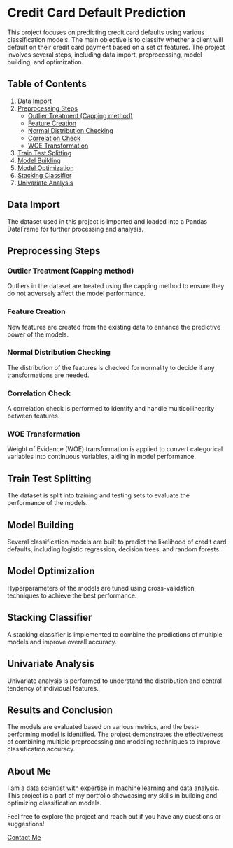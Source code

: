 # Credit Card Default Prediction

This project focuses on predicting credit card defaults using various classification models. The main objective is to classify whether a client will default on their credit card payment based on a set of features. The project involves several steps, including data import, preprocessing, model building, and optimization.

## Table of Contents

1. [Data Import](#data-import)
2. [Preprocessing Steps](#preprocessing-steps)
   - [Outlier Treatment (Capping method)](#outlier-treatment-capping-method)
   - [Feature Creation](#feature-creation)
   - [Normal Distribution Checking](#normal-distribution-checking)
   - [Correlation Check](#correlation-check)
   - [WOE Transformation](#woe-transformation)
3. [Train Test Splitting](#train-test-splitting)
4. [Model Building](#model-building)
5. [Model Optimization](#model-optimization)
6. [Stacking Classifier](#stacking-classifier)
7. [Univariate Analysis](#univariate-analysis)

## Data Import

The dataset used in this project is imported and loaded into a Pandas DataFrame for further processing and analysis.

## Preprocessing Steps

### Outlier Treatment (Capping method)

Outliers in the dataset are treated using the capping method to ensure they do not adversely affect the model performance.

### Feature Creation

New features are created from the existing data to enhance the predictive power of the models.

### Normal Distribution Checking

The distribution of the features is checked for normality to decide if any transformations are needed.

### Correlation Check

A correlation check is performed to identify and handle multicollinearity between features.

### WOE Transformation

Weight of Evidence (WOE) transformation is applied to convert categorical variables into continuous variables, aiding in model performance.

## Train Test Splitting

The dataset is split into training and testing sets to evaluate the performance of the models.

## Model Building

Several classification models are built to predict the likelihood of credit card defaults, including logistic regression, decision trees, and random forests.

## Model Optimization

Hyperparameters of the models are tuned using cross-validation techniques to achieve the best performance.

## Stacking Classifier

A stacking classifier is implemented to combine the predictions of multiple models and improve overall accuracy.

## Univariate Analysis

Univariate analysis is performed to understand the distribution and central tendency of individual features.

## Results and Conclusion

The models are evaluated based on various metrics, and the best-performing model is identified. The project demonstrates the effectiveness of combining multiple preprocessing and modeling techniques to improve classification accuracy.

## About Me

I am a data scientist with expertise in machine learning and data analysis. This project is a part of my portfolio showcasing my skills in building and optimizing classification models.

Feel free to explore the project and reach out if you have any questions or suggestions!

[Contact Me](mailto:your.email@example.com)
